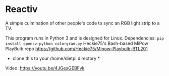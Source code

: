 # Reactiv
A simple culmination of other people's code to sync an RGB light strip to a TV.

This program runs in Python 3 and is designed for Linux.
Dependencies:
```pip install opencv-python colorgram.py```
Heckie75's Bash-based MiPow PlayBulb repo https://github.com/Heckie75/Mipow-Playbulb-BTL201
* clone this to your /home/dietpi directory *

Video: https://youtu.be/4JGexGEBFvk
